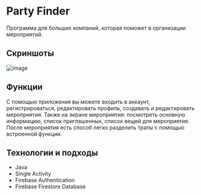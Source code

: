 # Party Finder 
Программа для больших компаний, которая поможет в организации мероприятий.
## Скриншоты
![image](https://github.com/andrbor02/ProjectSamsung/assets/73199173/3a7726b2-65a9-41a7-a9a0-64825cdd4afe)
## Функции
С помощью приложения вы можете входить в аккаунт, регистрироваться, редактировать профиль, создавать и редактировать мероприятия. Также на экране мероприятия: посмотреть основную информацию, список приглашенных, список вещей для мероприятия. После мероприятия есть способ легко разделить траты с помощью встроенной функции.
## Технологии и подходы
* Java
* Single Activity
* Firebase Authentication
* Firebase Firestore Database

